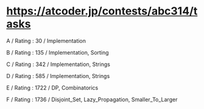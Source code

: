 # https://atcoder.jp/contests/abc314/tasks

A / Rating : $30$ / Implementation

B / Rating : $135$ / Implementation, Sorting

C / Rating : $342$ / Implementation, Strings

D / Rating : $585$ / Implementation, Strings

E / Rating : $1722$ / DP, Combinatorics

F / Rating : $1736$ / Disjoint_Set, Lazy_Propagation, Smaller_To_Larger
